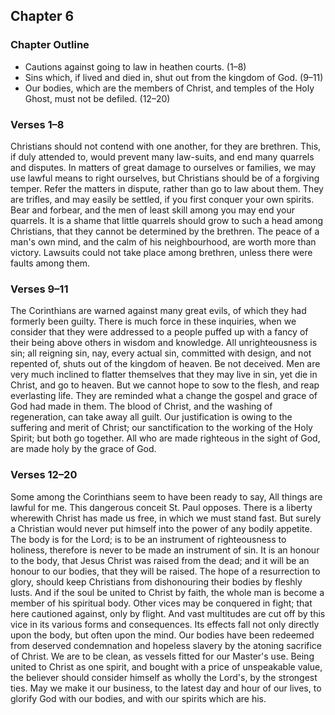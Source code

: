 ## Chapter 6

### Chapter Outline

- Cautions against going to law in heathen courts. (1–8)
- Sins which, if lived and died in, shut out from the kingdom of God. (9–11)
- Our bodies, which are the members of Christ, and temples of the Holy Ghost, must not be defiled. (12–20)

### Verses 1–8

Christians should not contend with one another, for they are brethren. This, if duly attended to, would prevent many law-suits, and end many quarrels and disputes. In matters of great damage to ourselves or families, we may use lawful means to right ourselves, but Christians should be of a forgiving temper. Refer the matters in dispute, rather than go to law about them. They are trifles, and may easily be settled, if you first conquer your own spirits. Bear and forbear, and the men of least skill among you may end your quarrels. It is a shame that little quarrels should grow to such a head among Christians, that they cannot be determined by the brethren. The peace of a man's own mind, and the calm of his neighbourhood, are worth more than victory. Lawsuits could not take place among brethren, unless there were faults among them.

### Verses 9–11

The Corinthians are warned against many great evils, of which they had formerly been guilty. There is much force in these inquiries, when we consider that they were addressed to a people puffed up with a fancy of their being above others in wisdom and knowledge. All unrighteousness is sin; all reigning sin, nay, every actual sin, committed with design, and not repented of, shuts out of the kingdom of heaven. Be not deceived. Men are very much inclined to flatter themselves that they may live in sin, yet die in Christ, and go to heaven. But we cannot hope to sow to the flesh, and reap everlasting life. They are reminded what a change the gospel and grace of God had made in them. The blood of Christ, and the washing of regeneration, can take away all guilt. Our justification is owing to the suffering and merit of Christ; our sanctification to the working of the Holy Spirit; but both go together. All who are made righteous in the sight of God, are made holy by the grace of God.

### Verses 12–20

Some among the Corinthians seem to have been ready to say, All things are lawful for me. This dangerous conceit St. Paul opposes. There is a liberty wherewith Christ has made us free, in which we must stand fast. But surely a Christian would never put himself into the power of any bodily appetite. The body is for the Lord; is to be an instrument of righteousness to holiness, therefore is never to be made an instrument of sin. It is an honour to the body, that Jesus Christ was raised from the dead; and it will be an honour to our bodies, that they will be raised. The hope of a resurrection to glory, should keep Christians from dishonouring their bodies by fleshly lusts. And if the soul be united to Christ by faith, the whole man is become a member of his spiritual body. Other vices may be conquered in fight; that here cautioned against, only by flight. And vast multitudes are cut off by this vice in its various forms and consequences. Its effects fall not only directly upon the body, but often upon the mind. Our bodies have been redeemed from deserved condemnation and hopeless slavery by the atoning sacrifice of Christ. We are to be clean, as vessels fitted for our Master's use. Being united to Christ as one spirit, and bought with a price of unspeakable value, the believer should consider himself as wholly the Lord's, by the strongest ties. May we make it our business, to the latest day and hour of our lives, to glorify God with our bodies, and with our spirits which are his.


